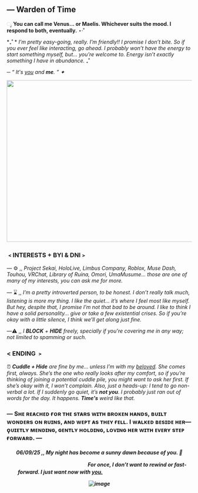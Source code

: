 ## — Warden of Time 

ೃ __You can call me **Venus**... or **Maelis**. Whichever suits the mood. I respond to both, eventually.__ ⋆·˚ 

*₊˚ * _I’m pretty easy-going, really. I’m friendly!! I promise I don’t bite. So if you ever feel like interacting, go ahead. I probably won’t have the energy to start something myself, but… you’re welcome to. Energy isn’t exactly something I have in abundance._ ₊˚

─ _“ It's [you](https://github.com/CiviIizations) and **me**. ” ✦_

<img src="https://github.com/user-attachments/assets/b63e2dfd-bbaa-4c41-86c7-94b7d2fb8da4" width="550" height="440" />



### ﹤INTERESTS + BYI & DNI﹥
— ⚙️ ,, *_Project Sekai, HoloLive, Limbus Company, Roblox, Muse Dash, Touhou, VRChat, Library of Ruina, Omori, UmaMusume... those are one of many of my interests, you can ask me for more._*

— ⌛ ,, *_I’m a pretty introverted person, to be honest. I don’t really talk much, listening is more my thing. I like the quiet... it’s where I feel most like myself. But hey, despite that, I promise I’m not that bad to be around. I like to think I have a solid personality... give or take a few existential crises. So if you’re okay with a little silence, I think we’ll get along just fine._*

—⚠️ ,, _I **BLOCK** + **HIDE** freely, specially if you're covering me in any way; not limited to spamming or such._

### < ENDING ﹥

⏰ _**Cuddle + Hide** are fine by me… unless I’m with my [beloved](ttps://github.com/CiviIizations). She comes first, always. She’s the one who really looks after my comfort, so if you're thinking of joining a potential cuddle pile, you might want to ask her first. If she’s okay with it, I won’t complain. Also, just a heads-up: I tend to go non-verbal a lot. If I suddenly go quiet, it’s **not you**. I probably just ran out of words for the day. It happens. **Time's** weird like that._
###  — Sʜᴇ ʀᴇᴀᴄʜᴇᴅ ғᴏʀ ᴛʜᴇ sᴛᴀʀs ᴡɪᴛʜ ʙʀᴏᴋᴇɴ ʜᴀɴᴅs, ʙᴜɪʟᴛ ᴡᴏɴᴅᴇʀs ᴏɴ ʀᴜɪɴs, ᴀɴᴅ ᴡᴇᴘᴛ ᴀs ᴛʜᴇʏ ғᴇʟʟ. I ᴡᴀʟᴋᴇᴅ ʙᴇsɪᴅᴇ ʜᴇʀ—ϙᴜɪᴇᴛʟʏ ᴍᴇɴᴅɪɴɢ, ɢᴇɴᴛʟʏ ʜᴏʟᴅɪɴɢ, ʟᴏᴠɪɴɢ ʜᴇʀ ᴡɪᴛʜ ᴇᴠᴇʀʏ sᴛᴇᴘ ғᴏʀᴡᴀʀᴅ. — 
<h5 align="center">

  06/09/25 ,, My night has become a sunny dawn because of you. 💙
  
  ㅤㅤㅤㅤㅤㅤㅤㅤㅤㅤㅤㅤㅤㅤㅤㅤFor once, I don’t want to rewind or fast-forward. I just want **now** with [you.](https://github.com/CiviIizations) ㅤㅤㅤㅤㅤㅤㅤㅤ
ㅤㅤㅤㅤㅤㅤㅤㅤ

![image](https://github.com/user-attachments/assets/a76719bc-97f7-4e3c-a528-5c38d080ad3a)

